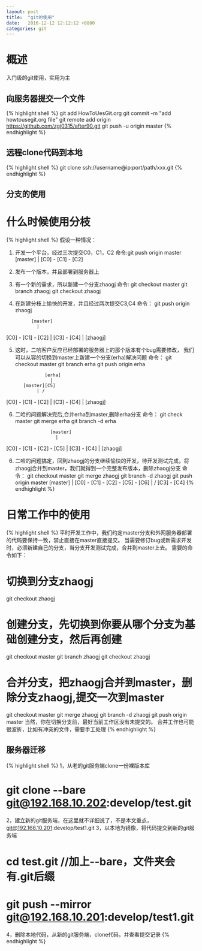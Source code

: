 ```yaml
---
layout: post
title:  "git的使用"
date:   2016-12-12 12:12:12 +0800
categories: git
---
```

概述
===

入门级的git使用，实用为主

向服务器提交一个文件
---
{% highlight shell %}
git add HowToUesGit.org
git commit -m "add howtousegit.org file"
git remote add origin https://github.com/zgj0315/after90.git
git push -u origin master
{% endhighlight %}

远程clone代码到本地
---
{% highlight shell %}
git clone ssh://username@ip:port/path/xxx.git
{% endhighlight %}

分支的使用
---

# 什么时候使用分枝
{% highlight shell %}
假设一种情况：
1. 开发一个平台，经过三次提交C0，C1，C2
命令:git push origin master
            [master]
               |
[C0] - [C1] - [C2]

2. 发布一个版本，并且部署到服务器上
3. 有一个新的需求，所以新建一个分支zhaogj
命令:
git checkout master
git branch zhaogj
git checkout zhaogj
4. 在新建分枝上愉快的开发，并且经过两次提交C3,C4
命令：
git push origin zhaogj

             [master]
               |
[C0] - [C1] - [C2]
               |
              [C3] - [C4]
                      |
                    [zhaogj]

5. 这时，二哈客户反应已经部署的服务器上的那个版本有个bug需要修改，
我们可以从容的切换到master上新建一个分支(erha)解决问题
命令：
git checkout master
git branch erha
git push origin erha

                  [erha]
                    |  
          [master][C5]
               | /
[C0] - [C1] - [C2]
               |
              [C3] - [C4]
                      |
                   [zhaogj]

6. 二哈的问题解决完后,合并erha到master,删除erha分支
命令：
git check master
git merge erha
git branch -d erha

                    [master]
                      |
[C0] - [C1] - [C2] - [C5]
               |
              [C3] - [C4]
                      |
                     [zhaogj]

6. 二哈的问题搞定，回到zhaogj的分支继续愉快的开发，待开发测试完成，将zhaogj合并到master，我们就得到一个完整发布版本，删除zhaogj分支
命令：
git checkout master
git merge zhaogj
git branch -d zhaogj
git push origin master
                           [master]
                             |
[C0] - [C1] - [C2] - [C5] - [C6]
               |          /
              [C3] - [C4]
{% endhighlight %}

# 日常工作中的使用
{% highlight shell %}
平时开发工作中，我们约定master分支和外网服务器部署的代码要保持一致，禁止直接在master直接提交。
当需要修订bug或新需求开发时，必须新建自己的分支，当分支开发测试完成，合并到master上去。
需要的命令如下：
# 切换到分支zhaogj
git checkout zhaogj

# 创建分支，先切换到你要从哪个分支为基础创建分支，然后再创建
git checkout master
git branch zhaogj
git checkout zhaogj

# 合并分支，把zhaogj合并到master，删除分支zhaogj,提交一次到master
git checkout master
git merge zhaogj
git branch -d zhaogj
git push origin master
当然，你在切换分支前，最好当前工作区没有未提交的。
合并工作也可能很波折，比如有冲突的文件，需要手工处理
{% endhighlight %}

服务器迁移
---
{% highlight shell %}
1，从老的git服务端clone一份裸版本库
# git clone --bare git@192.168.10.202:develop/test.git 
 
2，建立新的git服务端，在这里就不详细说了，不是本文重点，git@192.168.10.201:develop/test1.git
3，以本地为镜像，将代码提交到新的git服务端

# cd test.git   //加上--bare，文件夹会有.git后缀  
  
# git push --mirror git@192.168.10.201:develop/test1.git 
 
4，删除本地代码，从新的git服务端，clone代码，并查看提交记录
{% endhighlight %}